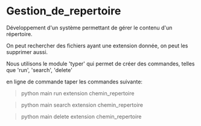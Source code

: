 # Gestion_de_repertoire
Développement d'un système permettant de gérer le contenu d'un répertoire.

On peut rechercher des fichiers ayant une extension donnée, on peut les supprimer aussi.

Nous utilisons le module 'typer' qui permet de créer des commandes, telles que 'run', 'search', 'delete'

en ligne de commande taper les commandes  suivante: 
> python main run extension chemin_repertoire 

> python main search extension chemin_repertoire 

> python main delete extension chemin_repertoire 